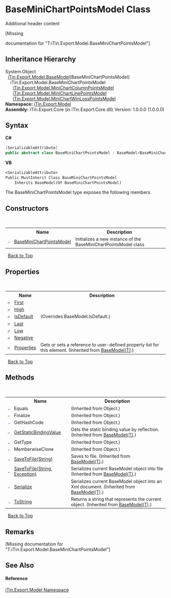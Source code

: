 # BaseMiniChartPointsModel Class
Additional header content 

\[Missing <summary> documentation for "T:iTin.Export.Model.BaseMiniChartPointsModel"\]


## Inheritance Hierarchy
System.Object<br />&nbsp;&nbsp;<a href="T_iTin_Export_Model_BaseModel_1">iTin.Export.Model.BaseModel</a>(BaseMiniChartPointsModel)<br />&nbsp;&nbsp;&nbsp;&nbsp;iTin.Export.Model.BaseMiniChartPointsModel<br />&nbsp;&nbsp;&nbsp;&nbsp;&nbsp;&nbsp;<a href="T_iTin_Export_Model_MiniChartColumnPointsModel">iTin.Export.Model.MiniChartColumnPointsModel</a><br />&nbsp;&nbsp;&nbsp;&nbsp;&nbsp;&nbsp;<a href="T_iTin_Export_Model_MiniChartLinePointsModel">iTin.Export.Model.MiniChartLinePointsModel</a><br />&nbsp;&nbsp;&nbsp;&nbsp;&nbsp;&nbsp;<a href="T_iTin_Export_Model_MiniChartWinLossPointsModel">iTin.Export.Model.MiniChartWinLossPointsModel</a><br />
**Namespace:**&nbsp;<a href="N_iTin_Export_Model">iTin.Export.Model</a><br />**Assembly:**&nbsp;iTin.Export.Core (in iTin.Export.Core.dll) Version: 1.0.0.0 (1.0.0.0)

## Syntax

**C#**<br />
``` C#
[SerializableAttribute]
public abstract class BaseMiniChartPointsModel : BaseModel<BaseMiniChartPointsModel>
```

**VB**<br />
``` VB
<SerializableAttribute>
Public MustInherit Class BaseMiniChartPointsModel
	Inherits BaseModel(Of BaseMiniChartPointsModel)
```

The BaseMiniChartPointsModel type exposes the following members.


## Constructors
&nbsp;<table><tr><th></th><th>Name</th><th>Description</th></tr><tr><td>![Protected method](media/protmethod.gif "Protected method")</td><td><a href="M_iTin_Export_Model_BaseMiniChartPointsModel__ctor">BaseMiniChartPointsModel</a></td><td>
Initializes a new instance of the BaseMiniChartPointsModel class</td></tr></table>&nbsp;
<a href="#baseminichartpointsmodel-class">Back to Top</a>

## Properties
&nbsp;<table><tr><th></th><th>Name</th><th>Description</th></tr><tr><td>![Public property](media/pubproperty.gif "Public property")</td><td><a href="P_iTin_Export_Model_BaseMiniChartPointsModel_First">First</a></td><td /></tr><tr><td>![Public property](media/pubproperty.gif "Public property")</td><td><a href="P_iTin_Export_Model_BaseMiniChartPointsModel_High">High</a></td><td /></tr><tr><td>![Public property](media/pubproperty.gif "Public property")</td><td><a href="P_iTin_Export_Model_BaseMiniChartPointsModel_IsDefault">IsDefault</a></td><td> (Overrides BaseModel.IsDefault.)</td></tr><tr><td>![Public property](media/pubproperty.gif "Public property")</td><td><a href="P_iTin_Export_Model_BaseMiniChartPointsModel_Last">Last</a></td><td /></tr><tr><td>![Public property](media/pubproperty.gif "Public property")</td><td><a href="P_iTin_Export_Model_BaseMiniChartPointsModel_Low">Low</a></td><td /></tr><tr><td>![Public property](media/pubproperty.gif "Public property")</td><td><a href="P_iTin_Export_Model_BaseMiniChartPointsModel_Negative">Negative</a></td><td /></tr><tr><td>![Public property](media/pubproperty.gif "Public property")</td><td><a href="P_iTin_Export_Model_BaseModel_1_Properties">Properties</a></td><td>
Gets or sets a reference to user-defined property list for this element.
 (Inherited from <a href="T_iTin_Export_Model_BaseModel_1">BaseModel(T)</a>.)</td></tr></table>&nbsp;
<a href="#baseminichartpointsmodel-class">Back to Top</a>

## Methods
&nbsp;<table><tr><th></th><th>Name</th><th>Description</th></tr><tr><td>![Public method](media/pubmethod.gif "Public method")</td><td>Equals</td><td> (Inherited from Object.)</td></tr><tr><td>![Protected method](media/protmethod.gif "Protected method")</td><td>Finalize</td><td> (Inherited from Object.)</td></tr><tr><td>![Public method](media/pubmethod.gif "Public method")</td><td>GetHashCode</td><td> (Inherited from Object.)</td></tr><tr><td>![Protected method](media/protmethod.gif "Protected method")</td><td><a href="M_iTin_Export_Model_BaseModel_1_GetStaticBindingValue">GetStaticBindingValue</a></td><td>
Gets the static binding value by reflection.
 (Inherited from <a href="T_iTin_Export_Model_BaseModel_1">BaseModel(T)</a>.)</td></tr><tr><td>![Public method](media/pubmethod.gif "Public method")</td><td>GetType</td><td> (Inherited from Object.)</td></tr><tr><td>![Protected method](media/protmethod.gif "Protected method")</td><td>MemberwiseClone</td><td> (Inherited from Object.)</td></tr><tr><td>![Public method](media/pubmethod.gif "Public method")</td><td><a href="M_iTin_Export_Model_BaseModel_1_SaveToFile">SaveToFile(String)</a></td><td>
Saves to file.
 (Inherited from <a href="T_iTin_Export_Model_BaseModel_1">BaseModel(T)</a>.)</td></tr><tr><td>![Public method](media/pubmethod.gif "Public method")</td><td><a href="M_iTin_Export_Model_BaseModel_1_SaveToFile_1">SaveToFile(String, Exception)</a></td><td>
Serializes current BaseModel object into file
 (Inherited from <a href="T_iTin_Export_Model_BaseModel_1">BaseModel(T)</a>.)</td></tr><tr><td>![Public method](media/pubmethod.gif "Public method")</td><td><a href="M_iTin_Export_Model_BaseModel_1_Serialize">Serialize</a></td><td>
Serializes current BaseModel object into an Xml document.
 (Inherited from <a href="T_iTin_Export_Model_BaseModel_1">BaseModel(T)</a>.)</td></tr><tr><td>![Public method](media/pubmethod.gif "Public method")</td><td><a href="M_iTin_Export_Model_BaseModel_1_ToString">ToString</a></td><td>
Returns a string that represents the current object.
 (Inherited from <a href="T_iTin_Export_Model_BaseModel_1">BaseModel(T)</a>.)</td></tr></table>&nbsp;
<a href="#baseminichartpointsmodel-class">Back to Top</a>

## Remarks
\[Missing <remarks> documentation for "T:iTin.Export.Model.BaseMiniChartPointsModel"\]

## See Also


#### Reference
<a href="N_iTin_Export_Model">iTin.Export.Model Namespace</a><br />